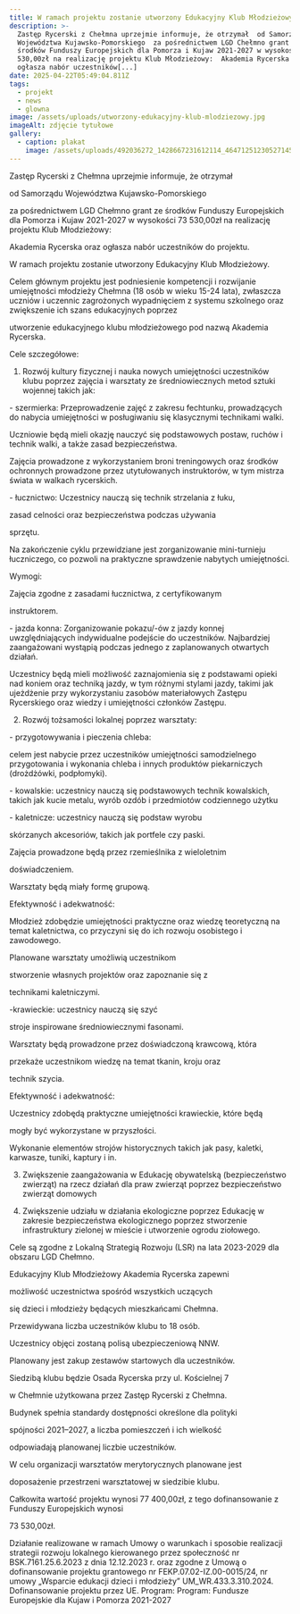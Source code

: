 ```yaml
---
title: W ramach projektu zostanie utworzony Edukacyjny Klub Młodzieżowy
description: >-
  Zastęp Rycerski z Chełmna uprzejmie informuje, że otrzymał  od Samorządu
  Województwa Kujawsko-Pomorskiego  za pośrednictwem LGD Chełmno grant ze
  środków Funduszy Europejskich dla Pomorza i Kujaw 2021-2027 w wysokości 73
  530,00zł na realizację projektu Klub Młodzieżowy:  Akademia Rycerska oraz
  ogłasza nabór uczestników[...]
date: 2025-04-22T05:49:04.811Z
tags:
  - projekt
  - news
  - glowna
image: /assets/uploads/utworzony-edukacyjny-klub-mlodziezowy.jpg
imageAlt: zdjęcie tytułowe
gallery:
  - caption: plakat
    image: /assets/uploads/492036272_1428667231612114_4647125123052714507_n.jpg
---
```

Zastęp Rycerski z Chełmna uprzejmie informuje, że otrzymał 

od Samorządu Województwa Kujawsko-Pomorskiego 

za pośrednictwem LGD Chełmno grant ze środków Funduszy Europejskich dla Pomorza i Kujaw 2021-2027 w wysokości 73 530,00zł na realizację projektu Klub Młodzieżowy: 

Akademia Rycerska oraz ogłasza nabór uczestników do projektu.

W ramach projektu zostanie utworzony Edukacyjny Klub Młodzieżowy.

Celem głównym projektu jest podniesienie kompetencji i rozwijanie umiejętności młodzieży Chełmna (18 osób w wieku 15-24 lata), zwłaszcza uczniów i uczennic zagrożonych wypadnięciem z systemu szkolnego oraz zwiększenie ich szans edukacyjnych poprzez

utworzenie edukacyjnego klubu młodzieżowego pod nazwą Akademia Rycerska.

Cele szczegółowe:

1. Rozwój kultury fizycznej i nauka nowych umiejętności uczestników klubu poprzez zajęcia i warsztaty ze średniowiecznych metod sztuki wojennej takich jak:

\- szermierka: Przeprowadzenie zajęć z zakresu fechtunku, prowadzących do nabycia umiejętności w posługiwaniu się klasycznymi technikami walki. 

Uczniowie będą mieli okazję nauczyć się podstawowych postaw, ruchów i technik walki, a także zasad bezpieczeństwa. 

Zajęcia prowadzone z wykorzystaniem broni treningowych oraz środków ochronnych prowadzone przez utytułowanych instruktorów, w tym mistrza świata w walkach rycerskich.

\- łucznictwo: Uczestnicy nauczą się technik strzelania z łuku,

zasad celności oraz bezpieczeństwa podczas używania

sprzętu. 

Na zakończenie cyklu przewidziane jest zorganizowanie mini-turnieju łuczniczego, co pozwoli na praktyczne sprawdzenie nabytych umiejętności. 

Wymogi:

Zajęcia zgodne z zasadami łucznictwa, z certyfikowanym

instruktorem.

\- jazda konna: Zorganizowanie pokazu/-ów z jazdy konnej uwzględniających indywidualne podejście do uczestników. Najbardziej zaangażowani wystąpią podczas jednego z zaplanowanych otwartych działań. 

Uczestnicy będą mieli możliwość zaznajomienia się z podstawami opieki nad koniem oraz techniką jazdy, w tym różnymi stylami jazdy, takimi jak ujeżdżenie przy wykorzystaniu zasobów materiałowych Zastępu Rycerskiego oraz wiedzy i umiejętności członków Zastępu.

2. Rozwój tożsamości lokalnej poprzez warsztaty:

\- przygotowywania i pieczenia chleba: 

celem jest nabycie przez uczestników umiejętności samodzielnego przygotowania i wykonania chleba i innych produktów piekarniczych (drożdżówki, podpłomyki).

\- kowalskie: uczestnicy nauczą się podstawowych technik kowalskich, takich jak kucie metalu, wyrób ozdób i przedmiotów codziennego użytku

\- kaletnicze: uczestnicy nauczą się podstaw wyrobu

skórzanych akcesoriów, takich jak portfele czy paski. 

Zajęcia prowadzone będą przez rzemieślnika z wieloletnim

doświadczeniem. 

Warsztaty będą miały formę grupową.

Efektywność i adekwatność: 

Młodzież zdobędzie umiejętności praktyczne oraz wiedzę teoretyczną na temat kaletnictwa, co przyczyni się do ich rozwoju osobistego i zawodowego. 

Planowane warsztaty umożliwią uczestnikom

stworzenie własnych projektów oraz zapoznanie się z

technikami kaletniczymi.

\-krawieckie: uczestnicy nauczą się szyć

stroje inspirowane średniowiecznymi fasonami. 

Warsztaty będą prowadzone przez doświadczoną krawcową, która

przekaże uczestnikom wiedzę na temat tkanin, kroju oraz

technik szycia. 

Efektywność i adekwatność: 

Uczestnicy zdobędą praktyczne umiejętności krawieckie, które będą

mogły być wykorzystane w przyszłości. 

Wykonanie elementów strojów historycznych takich jak pasy, kaletki, karwasze, tuniki, kaptury i in.

3. Zwiększenie zaangażowania w Edukację obywatelską (bezpieczeństwo zwierząt) na rzecz działań dla praw zwierząt poprzez bezpieczeństwo zwierząt domowych

4. Zwiększenie udziału w działania ekologiczne poprzez Edukację w zakresie bezpieczeństwa ekologicznego poprzez stworzenie infrastruktury zielonej w mieście i utworzenie ogrodu ziołowego.

Cele są zgodne z Lokalną Strategią Rozwoju (LSR) na lata 2023-2029 dla obszaru LGD Chełmno.

Edukacyjny Klub Młodzieżowy Akademia Rycerska zapewni

możliwość uczestnictwa spośród wszystkich uczących 

się dzieci i młodzieży będących mieszkańcami Chełmna.

Przewidywana liczba uczestników klubu to 18 osób.

Uczestnicy objęci zostaną polisą ubezpieczeniową NNW.

Planowany jest zakup zestawów startowych dla uczestników.

Siedzibą klubu będzie Osada Rycerska przy ul. Kościelnej 7

w Chełmnie użytkowana przez Zastęp Rycerski z Chełmna. 

Budynek spełnia standardy dostępności określone dla polityki

spójności 2021–2027, a liczba pomieszczeń i ich wielkość

odpowiadają planowanej liczbie uczestników. 

W celu organizacji warsztatów merytorycznych planowane jest

doposażenie przestrzeni warsztatowej w siedzibie klubu.

Całkowita wartość projektu wynosi 77 400,00zł, z tego dofinansowanie z Funduszy Europejskich wynosi

73 530,00zł.



Działanie realizowane w ramach Umowy o warunkach i sposobie realizacji strategii rozwoju lokalnego kierowanego przez społeczność nr BSK.7161.25.6.2023 z dnia 12.12.2023 r. oraz zgodne z Umową o dofinansowanie projektu grantowego nr FEKP.07.02-IZ.00-0015/24, nr umowy „Wsparcie edukacji dzieci i młodzieży” UM_WR.433.3.310.2024. Dofinansowanie projektu przez UE. Program: Program: Fundusze Europejskie dla Kujaw i Pomorza 2021-2027
